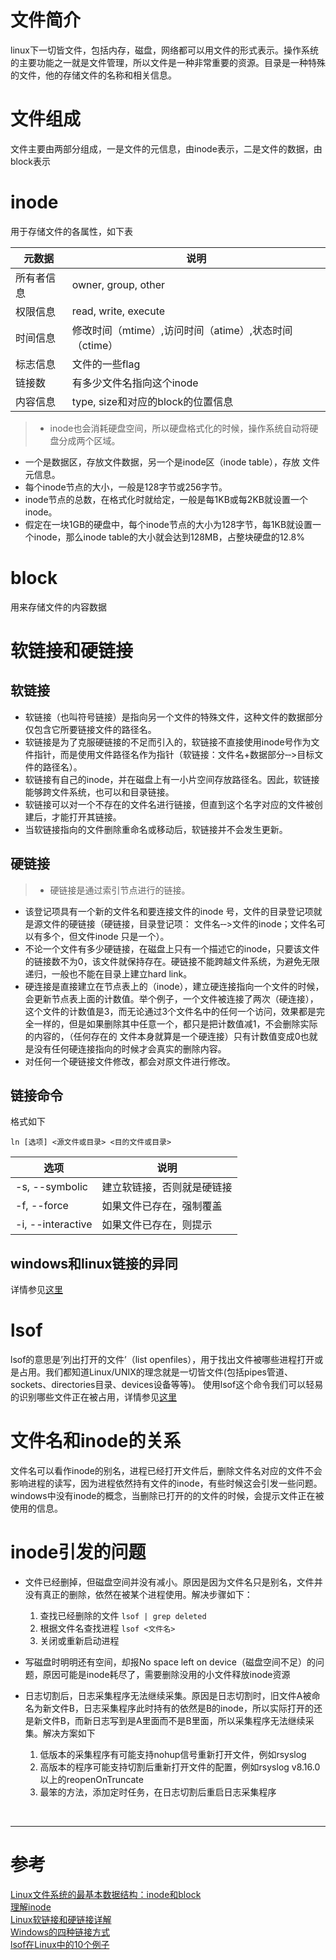 # 文件简介
linux下一切皆文件，包括内存，磁盘，网络都可以用文件的形式表示。操作系统的主要功能之一就是文件管理，所以文件是一种非常重要的资源。目录是一种特殊的文件，他的存储文件的名称和相关信息。


# 文件组成
文件主要由两部分组成，一是文件的元信息，由inode表示，二是文件的数据，由block表示


# inode
用于存储文件的各属性，如下表

|元数据 |说明 |
|--- |--- |
|所有者信息 | owner, group, other |
|权限信息 | read, write, execute |
|时间信息 | 修改时间（mtime）,访问时间（atime）,状态时间（ctime）|
|标志信息 | 文件的一些flag |
|链接数 | 有多少文件名指向这个inode |
|内容信息 |type, size和对应的block的位置信息 |

> - inode也会消耗硬盘空间，所以硬盘格式化的时候，操作系统自动将硬盘分成两个区域。  
- 一个是数据区，存放文件数据，另一个是inode区（inode table），存放 文件元信息。  
- 每个inode节点的大小，一般是128字节或256字节。
- inode节点的总数，在格式化时就给定，一般是每1KB或每2KB就设置一个inode。  
- 假定在一块1GB的硬盘中，每个inode节点的大小为128字节，每1KB就设置一个inode，那么inode table的大小就会达到128MB，占整块硬盘的12.8%


# block
用来存储文件的内容数据

# 软链接和硬链接
## 软链接
> 
- 软链接（也叫符号链接）是指向另一个文件的特殊文件，这种文件的数据部分仅包含它所要链接文件的路径名。  
- 软链接是为了克服硬链接的不足而引入的，软链接不直接使用inode号作为文件指针，而是使用文件路径名作为指针（软链接：文件名+数据部分‐‐>目标文件的路径名）。
- 软链接有自己的inode，并在磁盘上有一小片空间存放路径名。因此，软链接能够跨文件系统，也可以和目录链接。
- 软链接可以对一个不存在的文件名进行链接，但直到这个名字对应的文件被创建后，才能打开其链接。
- 当软链接指向的文件删除重命名或移动后，软链接并不会发生更新。


## 硬链接
> - 硬链接是通过索引节点进行的链接。 
- 该登记项具有一个新的文件名和要连接文件的inode 号，文件的目录登记项就是源文件的硬链接（硬链接，目录登记项： 文件名‐‐>文件的inode；文件名可以有多个，但文件inode 只是一个）。
- 不论一个文件有多少硬链接，在磁盘上只有一个描述它的inode，只要该文件的链接数不为0，该文件就保持存在。硬链接不能跨越文件系统，为避免无限递归，一般也不能在目录上建立hard link。 
- 硬连接是直接建立在节点表上的（inode），建立硬连接指向一个文件的时候，会更新节点表上面的计数值。举个例子，一个文件被连接了两次（硬连接），这个文件的计数值是3，而无论通过3个文件名中的任何一个访问，效果都是完全一样的，但是如果删除其中任意一个，都只是把计数值减1，不会删除实际的内容的，（任何存在的 文件本身就算是一个硬连接）只有计数值变成0也就是没有任何硬连接指向的时候才会真实的删除内容。
- 对任何一个硬链接文件修改，都会对原文件进行修改。

## 链接命令 
格式如下
```
ln [选项] <源文件或目录> <目的文件或目录>
```

|选项 | 说明 |
|--- |--- |
|-s, --symbolic | 建立软链接，否则就是硬链接 |
|-f, --force | 如果文件已存在，强制覆盖 |
|-i, --interactive | 如果文件已存在，则提示 |

## windows和linux链接的异同
详情参见[这里][4] 


# lsof
lsof的意思是’列出打开的文件’（list openfiles），用于找出文件被哪些进程打开或是占用。我们都知道Linux/UNIX的理念就是一切皆文件(包括pipes管道、sockets、directories目录、devices设备等等)。 
使用lsof这个命令我们可以轻易的识别哪些文件正在被占用，详情参见[这里][5]


# 文件名和inode的关系
文件名可以看作inode的别名，进程已经打开文件后，删除文件名对应的文件不会影响进程的读写，因为进程依然持有文件的inode，有些时候这会引发一些问题。windows中没有inode的概念，当删除已打开的的文件的时候，会提示文件正在被使用的信息。

# inode引发的问题
-  文件已经删掉，但磁盘空间并没有减小。原因是因为文件名只是别名，文件并没有真正的删除，依然在被某个进程使用。解决步骤如下：
    1. 查找已经删除的文件 `lsof | grep deleted`
    2. 根据文件名查找进程 `lsof <文件名>`
    3. 关闭或重新启动进程
    
- 写磁盘时明明还有空间，却报No space left on device（磁盘空间不足）的问题，原因可能是inode耗尽了，需要删除没用的小文件释放inode资源

- 日志切割后，日志采集程序无法继续采集。原因是日志切割时，旧文件A被命名为新文件B，日志采集程序此时持有的依然是B的inode，所以实际打开的还是新文件B，而新日志写到是A里面而不是B里面，所以采集程序无法继续采集。解决方案如下
    1. 低版本的采集程序有可能支持nohup信号重新打开文件，例如rsyslog
    2. 高版本的程序可能支持切割后重新打开文件的配置，例如rsyslog v8.16.0以上的reopenOnTruncate
    3. 最笨的方法，添加定时任务，在日志切割后重启日志采集程序


<br/>

---

# 参考

[Linux文件系统的最基本数据结构：inode和block][1]  
[理解inode][2]  
[Linux软链接和硬链接详解][3]  
[Windows的四种链接方式][4]  
[lsof在Linux中的10个例子][5]  

[1]: http://zhang789.blog.51cto.com/11045979/1846339
[2]: http://www.ruanyifeng.com/blog/2011/12/inode.html
[3]: http://zhang789.blog.51cto.com/11045979/1846353
[4]: http://www.binarythink.net/2013/06/windows-link/
[5]: https://kumu-linux.github.io/blog/2013/04/08/lsof/